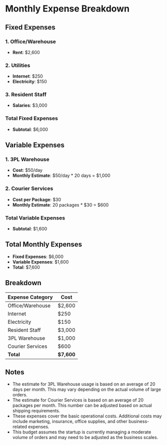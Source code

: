 # Monthly Expense Breakdown

## Fixed Expenses

### 1. Office/Warehouse

- **Rent**: $2,600

### 2. Utilities

- **Internet**: $250
- **Electricity**: $150

### 3. Resident Staff

- **Salaries**: $3,000

### Total Fixed Expenses

- **Subtotal**: $6,000

## Variable Expenses

### 1. 3PL Warehouse

- **Cost**: $50/day
- **Monthly Estimate**: $50/day \* 20 days = $1,000

### 2. Courier Services

- **Cost per Package**: $30
- **Monthly Estimate**: 20 packages \* $30 = $600

### Total Variable Expenses

- **Subtotal**: $1,600

## Total Monthly Expenses

- **Fixed Expenses**: $6,000
- **Variable Expenses**: $1,600
- **Total**: $7,600

## Breakdown

| Expense Category | Cost       |
| ---------------- | ---------- |
| Office/Warehouse | $2,600     |
| Internet         | $250       |
| Electricity      | $150       |
| Resident Staff   | $3,000     |
| 3PL Warehouse    | $1,000     |
| Courier Services | $600       |
| **Total**        | **$7,600** |

## Notes

- The estimate for 3PL Warehouse usage is based on an average of 20 days per month. This may vary depending on the actual volume of large orders.
- The estimate for Courier Services is based on an average of 20 packages per month. This number can be adjusted based on actual shipping requirements.
- These expenses cover the basic operational costs. Additional costs may include marketing, insurance, office supplies, and other business-related expenses.
- This budget assumes the startup is currently managing a moderate volume of orders and may need to be adjusted as the business scales.
